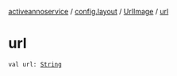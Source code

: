 [activeannoservice](../../index.md) / [config.layout](../index.md) / [UrlImage](index.md) / [url](./url.md)

# url

`val url: `[`String`](https://kotlinlang.org/api/latest/jvm/stdlib/kotlin/-string/index.html)
